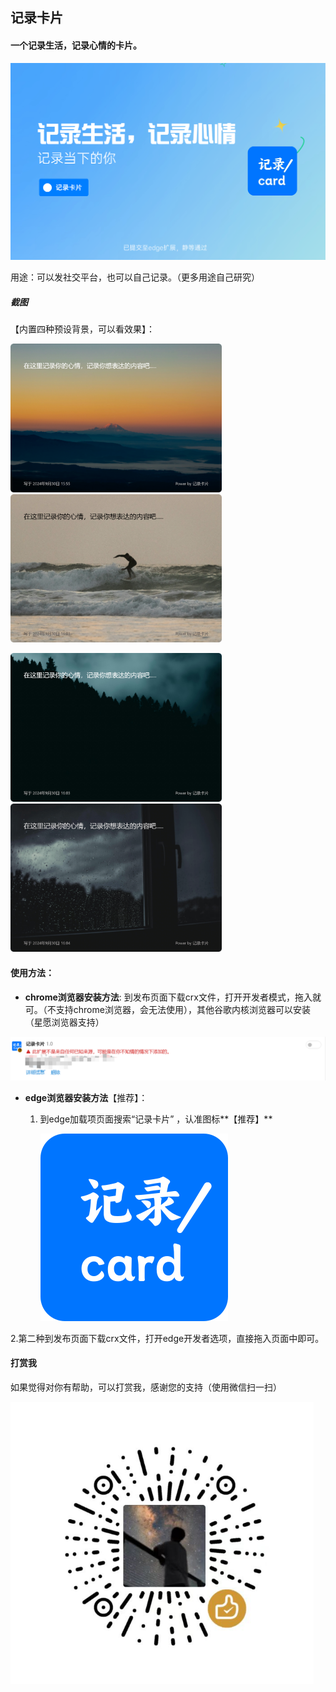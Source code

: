 ## 记录卡片

#### 一个记录生活，记录心情的卡片。

![1](./images/1.png)

用途：可以发社交平台，也可以自己记录。（更多用途自己研究）

##### 截图

【内置四种预设背景，可以看效果】：

<img src="./images/记录卡片.png" alt="记录卡片" style="zoom: 33%;" /> <img src="./images/4.png" alt="4" style="zoom:33%;" /> 

<img src="./images/3.png" alt="3" style="zoom:33%;" /> <img src="./images/2.png" alt="2" style="zoom:33%;" />

#### 使用方法：

- **chrome浏览器安装方法**: 到发布页面下载crx文件，打开开发者模式，拖入就可。（不支持chrome浏览器，会无法使用），其他谷歌内核浏览器可以安装（星愿浏览器支持）

![5](./images/5.png)

- **edge浏览器安装方法**【推荐】：

  1. 到edge加载项页面搜索“记录卡片” ，认准图标**【推荐】**

     ![logo](./images/logo.png)

​     2.第二种到发布页面下载crx文件，打开edge开发者选项，直接拖入页面中即可。

#### 打赏我

如果觉得对你有帮助，可以打赏我，感谢您的支持（使用微信扫一扫）

![6](./images/6.png)